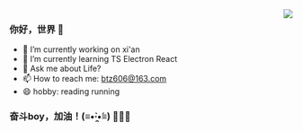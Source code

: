 <img align="right" src="https://github-readme-stats.vercel.app/api?username=btz606&show_icons=true&theme=default">

### 你好，世界 👋
- 🔭 I’m currently working on xi'an
- 🌱 I’m currently learning TS Electron React
- 💬 Ask me about Life?
- 📫 How to reach me: btz606@163.com
- 😄 hobby: reading running 
### 奋斗boy，加油！(≡•̀·̯•́≡) 👋👋👋
